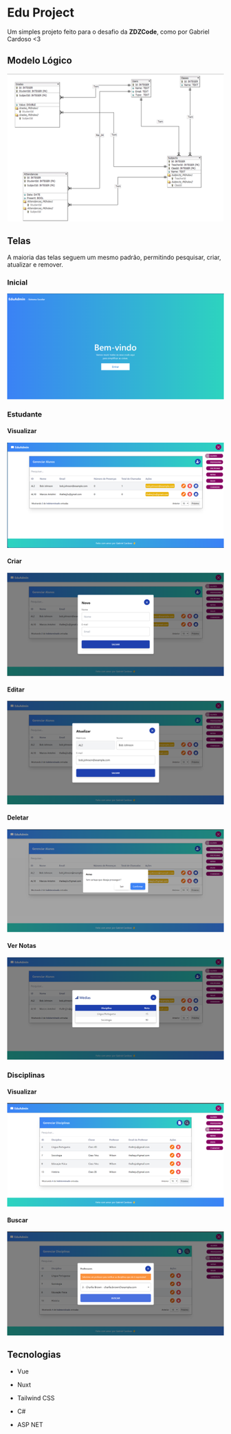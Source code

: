 # Edu Project

Um simples projeto feito para o desafio da **ZDZCode**, como por Gabriel Cardoso <3

## Modelo Lógico

![](/docs/diagrama.png)


## Telas

A maioria das telas seguem um mesmo padrão, permitindo pesquisar, criar, atualizar e remover.

### Inicial 

![alt text](/docs/inicial.png)

### Estudante

#### Visualizar

![alt text](/docs/visualizar-estudante.png)


#### Criar

![alt text](/docs/criar-estudante.png)


#### Editar

![alt text](/docs/editar-estudante.png)

#### Deletar

![alt text](/docs/deletar-estudante.png)

#### Ver Notas

![alt text](/docs/ver-notas-estudante.png)

### Disciplinas

#### Visualizar

![alt text](/docs/visualizar-disciplinas.png)

#### Buscar

![alt text](/docs/buscar-disciplina-por-professor.png)

## Tecnologias

- Vue

- Nuxt

- Tailwind CSS

- C#

- ASP NET